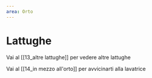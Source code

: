 ```yaml
---
area: Orto
---
```

# Lattughe

Vai al [[13_altre lattughe]] per vedere altre lattughe

Vai al [[14_in mezzo all'orto]] per avvicinarti alla lavatrice